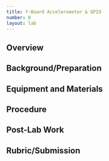 ```yaml
---
title: Y-Board Accelerometer & GPIO
number: 8
layout: lab
---
```


## Overview

## Background/Preparation

## Equipment and Materials

## Procedure

## Post-Lab Work

## Rubric/Submission
